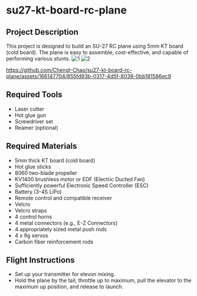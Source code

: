 # su27-kt-board-rc-plane

## Project Description
This project is designed to build an SU-27 RC plane using 5mm KT board (cold board). The plane is easy to assemble, cost-effective, and capable of performing various stunts.
![1](https://github.com/ChengI-Chao/su27-kt-board-rc-plane/assets/166147704/aa642c6c-f4e4-4a5c-8e76-1dbd191f13e0)
![2](https://github.com/ChengI-Chao/su27-kt-board-rc-plane/assets/166147704/f7a83f2b-3282-4d60-ab7c-2f5bca963de2)


https://github.com/ChengI-Chao/su27-kt-board-rc-plane/assets/166147704/855fd93b-0317-4d5f-8038-0bb181586ec9


## Required Tools
- Laser cutter
- Hot glue gun
- Screwdriver set
- Reamer (optional)

## Required Materials
- 5mm thick KT board (cold board)
- Hot glue sticks
- 8060 two-blade propeller
- KV1400 brushless motor or EDF (Electric Ducted Fan)
- Sufficiently powerful Electronic Speed Controller (ESC)
- Battery (3-4S LiPo)
- Remote control and compatible receiver
- Velcro
- Velcro straps
- 4 control horns
- 4 metal connectors (e.g., E-Z Connectors)
- 4 appropriately sized metal push rods
- 4 x 9g servos
- Carbon fiber reinforcement rods

## Flight Instructions
- Set up your transmitter for elevon mixing.
- Hold the plane by the tail, throttle up to maximum, pull the elevator to the maximum up position, and release to launch.
